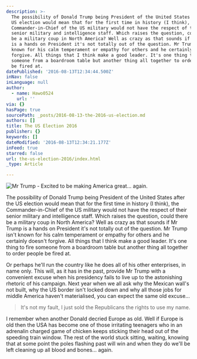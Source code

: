 ```yaml
---
description: >-
  The possibility of Donald Trump being President of the United States after the
  US election would mean that for the first time in history (I think), the
  Commander-in-Chief of the US military would not have the respect of their
  senior military and intelligence staff. Which raises the question, could there
  be a military coup in North America? Well as crazy as that sounds if Mr Trump
  is a hands on President it's not totally out of the question. Mr Trump isn’t
  known for his calm temperament or empathy for others and he certainly doesn’t
  forgive. All things that I think make a good leader. It's one thing to fire
  someone from a boardroom table but another thing all together to order people
  be fired at.
datePublished: '2016-08-13T12:34:44.500Z'
inNav: false
inLanguage: null
author:
  - name: Hawo0524
    url: ''
via: {}
hasPage: true
sourcePath: _posts/2016-08-13-the-2016-us-election.md
authors: []
title: The US Election 2016
publisher: {}
keywords: []
dateModified: '2016-08-13T12:34:21.177Z'
inFeed: true
starred: false
url: the-us-election-2016/index.html
_type: Article

---
```

![Mr Trump - Excited to be making America great... again.](https://the-grid-user-content.s3-us-west-2.amazonaws.com/4665a219-8754-437d-9ee4-67bf3577dd2c.jpg)

The possibility of Donald Trump being President of the United States after the US election would mean that for the first time in history (I think), the Commander-in-Chief of the US military would not have the respect of their senior military and intelligence staff. Which raises the question, could there be a military coup in North America? Well as crazy as that sounds if Mr Trump is a hands on President it's not totally out of the question. Mr Trump isn't known for his calm temperament or empathy for others and he certainly doesn't forgive. All things that I think make a good leader. It's one thing to fire someone from a boardroom table but another thing all together to order people be fired at.

Or perhaps he'll run the country like he does all of his other enterprises, in name only. This will, as it has in the past, provide Mr Trump with a convenient excuse when his presidency fails to live up to the astonishing rhetoric of his campaign. Next year when we all ask why the Mexican wall's not built, why the US border isn't locked down and why all those jobs for middle America haven't materialised, you can expect the same old excuse...

> It's not my fault, I just sold the Republicans the rights to use my name.

I remember when another Donald decried Europe as old. Well if Europe is old then the USA has become one of those irritating teenagers who in an adrenalin charged game of chicken keeps sticking their head out of the speeding train window. The rest of the world stuck sitting, waiting, knowing that at some point the poles flashing past will win and when they do we'll be left cleaning up all blood and bones... again.